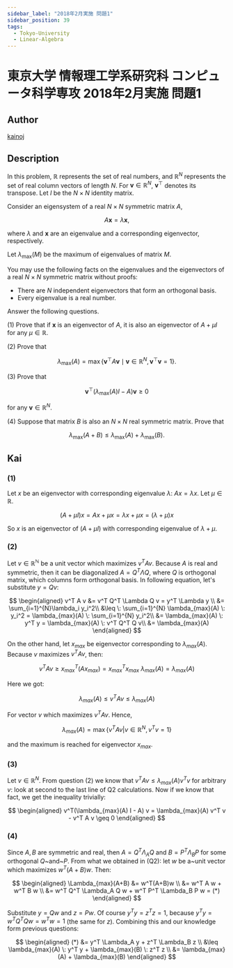 ```yaml
---
sidebar_label: "2018年2月実施 問題1"
sidebar_position: 39
tags:
  - Tokyo-University
  - Linear-Algebra
---
```

# 東京大学 情報理工学系研究科 コンピュータ科学専攻 2018年2月実施 問題1

## **Author**
[kainoj](https://github.com/kainoj/utokyo-cs)

## **Description**
In this problem, $\mathbb{R}$ represents the set of real numbers, and $\mathbb{R}^N$ represents the set of real column vectors of length $N$. For $\boldsymbol{v} \in \mathbb{R}^N$, $\boldsymbol{v}^\top$ denotes its transpose. Let $I$ be the $N \times N$ identity matrix.

Consider an eigensystem of a real $N \times N$ symmetric matrix $A$,

$$
A\boldsymbol{x} = \lambda \boldsymbol{x},
$$

where $\lambda$ and $\boldsymbol{x}$ are an eigenvalue and a corresponding eigenvector, respectively.

Let $\lambda_{\text{max}}(M)$ be the maximum of eigenvalues of matrix $M$.

You may use the following facts on the eigenvalues and the eigenvectors of a real $N \times N$ symmetric matrix without proofs:

- There are $N$ independent eigenvectors that form an orthogonal basis.
- Every eigenvalue is a real number.

Answer the following questions.

(1) Prove that if $\boldsymbol{x}$ is an eigenvector of $A$, it is also an eigenvector of $A + \mu I$ for any $\mu \in \mathbb{R}$.

(2) Prove that

$$
\lambda_{\text{max}}(A) = \max \{\boldsymbol{v}^\top A\boldsymbol{v} \mid \boldsymbol{v} \in \mathbb{R}^N, \, \boldsymbol{v}^\top \boldsymbol{v} = 1\}.
$$

(3) Prove that

$$
\boldsymbol{v}^\top \big(\lambda_{\text{max}}(A)I - A\big)\boldsymbol{v} \geq 0
$$

for any $\boldsymbol{v} \in \mathbb{R}^N$.

(4) Suppose that matrix $B$ is also an $N \times N$ real symmetric matrix. Prove that

$$
\lambda_{\text{max}}(A + B) \leq \lambda_{\text{max}}(A) + \lambda_{\text{max}}(B).
$$

## **Kai**
### (1)
Let $x$ be an eigenvector with corresponding eigenvalue $\lambda$: $Ax = \lambda x$.
Let $\mu \in \mathbb{R}$.

$$
(A + \mu I)x = Ax + \mu x = \lambda x + \mu x = (\lambda + \mu)x
$$

So $x$ is an eigenvector of $(A + \mu I)$ with corresponding eigenvalue of $\lambda + \mu$.


### (2)
Let $v \in \mathbb{R^N}$ be a unit vector which maximizes $v^T A v$.
Because $A$ is real and symmetric, then it can be diagonalized $A = Q^T \Lambda Q$, where $Q$ is orthogonal matrix, which columns form orthogonal basis.
In following equation, let's substitute $y = Qv$:

$$
\begin{aligned}
    v^T A v &= v^T Q^T \Lambda Q v = y^T \Lambda y \\
            &= \sum_{i=1}^{N}\lambda_i y_i^2\\
            &\leq \: \sum_{i=1}^{N} \lambda_{max}(A) \: y_i^2
              = \lambda_{max}(A) \: \sum_{i=1}^{N} y_i^2\\
            &= \lambda_{max}(A) \: y^T y = \lambda_{max}(A) \: v^T Q^T Q v\\
            &= \lambda_{max}(A)
\end{aligned}
$$

On the other hand, let $x_{max}$ be eigenvector corresponding to $\lambda_{max}(A)$.
Because $v$ maximizes $v^T A v$, then:

$$
v^T A v \geq x_{max}^T (A x_{max} ) = x_{max}^T  x_{max} \: \lambda_{max}(A)  = \lambda_{max}(A)
$$

Here we got:

$$
\lambda_{max}(A) \leq v^T A v \leq \lambda_{max}(A)
$$

For vector $v$ which maximizes $v^T A v$.
Hence,

$$
\lambda_{max}(A) = \max \{v^T A v | v\in\mathbb{R}^N, v^T v = 1\}
$$

and the maximum is reached for eigenvector $x_{max}$.

### (3)
Let $v\in\mathbb{R}^N$.
From question (2) we know that $v^T A v\leq \lambda_{max}(A) v^T v$ for arbitrary $v$: look at second to the last line of Q2 calculations.
Now if we know that fact, we get the inequality trivially:

$$
\begin{aligned}
    v^T(\lambda_{max}(A) I - A) v 
        = \lambda_{max}(A) v^T v - v^T A v
        \geq 0
\end{aligned}
$$

### (4)
Since $A, B$ are symmetric and real, then $A = Q^T\Lambda_A Q$ and $B = P^T\Lambda_B P$ for some orthogonal $Q$~and~$P$.
From what we obtained in (Q2): let $w$ be a~unit vector which maximizes $w^T(A+B)w$.
Then:

$$
\begin{aligned}
    \Lambda_{max}(A+B) &= w^T(A+B)w \\
                        &= w^T A w + w^T B w \\
                        &= w^T Q^T \Lambda_A Q w + w^T P^T \Lambda_B P w = (*)
\end{aligned}
$$

Substitute $y = Qw$ and $z = Pw$. Of course $y^T y = z^T z = 1$, because $y^T y = w^TQ^TQw = w^T w = 1$ (the same for $z$).
Combining this and our knowledge form previous questions:

$$
\begin{aligned}
    (*) &= y^T \Lambda_A y + z^T \Lambda_B z \\
            &\leq \lambda_{max}(A) \: y^T y + \lambda_{max}(B) \: z^T z \\
            &= \lambda_{max}(A) + \lambda_{max}(B)
\end{aligned}
$$